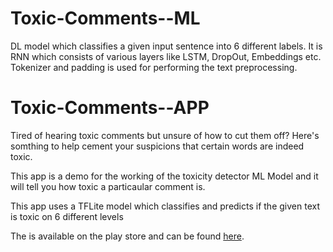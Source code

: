 # Toxic-Comments--ML
DL model which classifies a given input sentence into 6 different labels. It is RNN which consists of various layers like LSTM, DropOut, Embeddings etc. Tokenizer and padding is used for performing the text preprocessing.  

# Toxic-Comments--APP

Tired of hearing toxic comments but unsure of how to cut them off? Here's somthing to help cement your suspicions that certain words are indeed toxic.

This app is a demo for the working of the toxicity detector ML Model and it will tell you how toxic a particaular comment is.

This app uses a TFLite model which classifies and predicts if the given text is toxic on 6 different levels

The is available on the play store and can be found [here](https://play.google.com/store/apps/details?id=dev.smoketrees.toxiccommentstflite).
